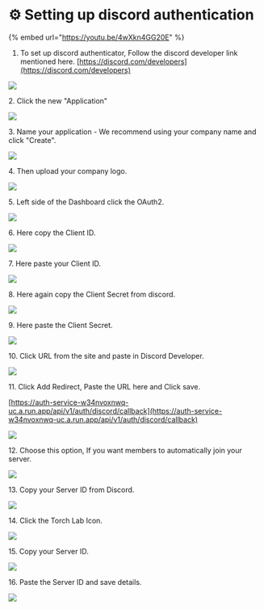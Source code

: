 # ⚙ Setting up discord authentication

{% embed url="https://youtu.be/4wXkn4GG20E" %}

1. To set up discord authenticator, Follow the discord developer link mentioned here.  [https://discord.com/developers](https://discord.com/developers)

![](<../.gitbook/assets/Untitled design (7).png>)

2\. Click the new "Application"

![](<../.gitbook/assets/Untitled design (1) (9).png>)

3\. Name your application - We recommend using your company name and click "Create".

![](<../.gitbook/assets/Untitled design (3) 4.png>)

4\. Then upload your company logo.

![](<../.gitbook/assets/Untitled design (3) (3).png>)

5\. Left side of the Dashboard click the OAuth2.

![](<../.gitbook/assets/Untitled design (6) (1).png>)

6\. Here copy the Client ID.

![](<../.gitbook/assets/Untitled design (5) (2).png>)

7\. Here paste your Client ID.

![](<../.gitbook/assets/Untitled design (6).png>)



8\. Here again copy the Client Secret from discord.

![](<../.gitbook/assets/Untitled design (4) (3).png>)

9\. Here paste the Client Secret.

![](<../.gitbook/assets/Untitled design (8) (2).png>)



10\. Click URL from the site and paste in Discord Developer.

![](<../.gitbook/assets/Untitled design (9) (2).png>)



11\. Click Add Redirect, Paste the URL here and Click save.&#x20;

[https://auth-service-w34nvoxnwq-uc.a.run.app/api/v1/auth/discord/callback](https://auth-service-w34nvoxnwq-uc.a.run.app/api/v1/auth/discord/callback)

![](<../.gitbook/assets/Untitled design (3) (5).png>)

12\. Choose this option, If you want members to automatically join your server.&#x20;

![](<../.gitbook/assets/Untitled design (2) (7).png>)

13\. Copy your Server ID from Discord.

![](<../.gitbook/assets/Untitled design (1) (11).png>)

14\. Click the Torch Lab Icon.

![](<../.gitbook/assets/Untitled design (12) (6).png>)

15\. Copy your Server ID.

![](<../.gitbook/assets/Untitled design (13) (4).png>)

16\. Paste the Server ID and save details.

![](<../.gitbook/assets/Untitled design (16).png>)
